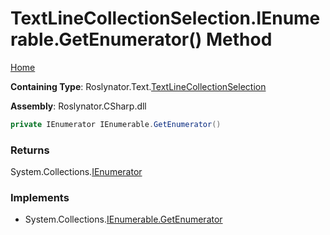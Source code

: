 # TextLineCollectionSelection\.IEnumerable\.GetEnumerator\(\) Method

[Home](../../../../README.md)

**Containing Type**: Roslynator\.Text\.[TextLineCollectionSelection](../README.md)

**Assembly**: Roslynator\.CSharp\.dll

```csharp
private IEnumerator IEnumerable.GetEnumerator()
```

### Returns

System\.Collections\.[IEnumerator](https://docs.microsoft.com/en-us/dotnet/api/system.collections.ienumerator)

### Implements

* System\.Collections\.[IEnumerable.GetEnumerator](https://docs.microsoft.com/en-us/dotnet/api/system.collections.ienumerable.getenumerator)
